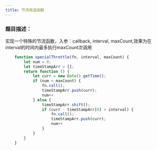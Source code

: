 ```yaml
---
title: 节流改造函数
---
```



### 题目描述：

实现一个特殊的节流函数，入参：callback, interval, maxCount,效果为在interval的时间内最多执行maxCount次调用


```javascript
    function specialThrottle(fn, interval, maxCount) {
        let num = 0;
        let timeStampArr = [];
        return function () {
            let curr = new Date().getTime();
            if (num < maxCount) {
                fn.call();
                timeStampArr.push(curr);
                num++
            } else {
                timeStampArr.shift();
                if (curr - timeStampArr[0] > interval) {
                    fn.call();
                    timeStampArr.push(curr);
                    num++
                }
            }
        }
    }
```